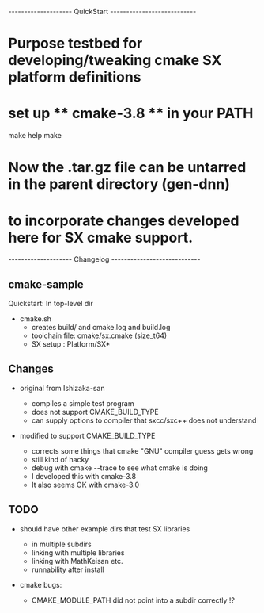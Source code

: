 -------------------- QuickStart ---------------------------
# Purpose testbed for developing/tweaking cmake SX platform definitions
# set up ** cmake-3.8 ** in your PATH
make help
make
# Now the .tar.gz file can be untarred in the parent directory (gen-dnn)
# to incorporate changes developed here for SX cmake support.

-------------------- Changelog ----------------------------
## cmake-sample

Quickstart: In top-level dir

- cmake.sh
  - creates build/ and cmake.log and build.log
  - toolchain file: cmake/sx.cmake   (size_t64)
  - SX setup      : Platform/SX*

## Changes

- original from Ishizaka-san
  - compiles a simple test program
  - does not support CMAKE_BUILD_TYPE
  - can supply options to compiler that sxcc/sxc++
    does not understand

- modified to support CMAKE_BUILD_TYPE
  - corrects some things that cmake "GNU" compiler guess gets wrong
  - still kind of hacky
  - debug with cmake --trace to see what cmake is doing
  - I developed this with cmake-3.8
  - It also seems OK with cmake-3.0

## TODO

- should have other example dirs that test SX libraries
  - in multiple subdirs
  - linking with multiple libraries
  - linking with MathKeisan etc.
  - runnability after install

- cmake bugs:
  - CMAKE_MODULE_PATH did not point into a subdir correctly !?

